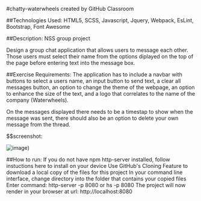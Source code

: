 #chatty-waterwheels created by GitHub Classroom

##Technologies Used:
HTML5, SCSS, Javascript, Jquery, Webpack, EsLint, Bootstrap, Font Awesome

##Description:
NSS group project

Design a group chat application that allows users to message each other. Those users must select their name from the options diplayed on the top of the page before entering text into the message box. 

##Exercise Requirements:
The application has to include a navbar with buttons to select a users name, an input button to send text, a clear all messages button, an option to change the theme of the webpage, an option to enhance the size of the text, and a logo that correlates to the name of the company (Waterwheels).

On the messages displayed there needs to be a timestap to show when the message was sent, there should also be an option to delete your own message from the thread.

$$screenshot:
  
  ![image](C:\Users\dylan\workspace\projects\group\chatty-waterwheels\src\javascripts\screenshots\chatty.png))


##How to run:
If you do not have npm http-server installed, follow instuctions here to install on your device
Use GitHub's Cloning Feature to download a local copy of the files for this project
In your command line interface, change directory into the folder that contains your copied files
Enter command: http-server -p 8080 or hs -p 8080
The project will now render in your browser at url: http://localhost:8080


